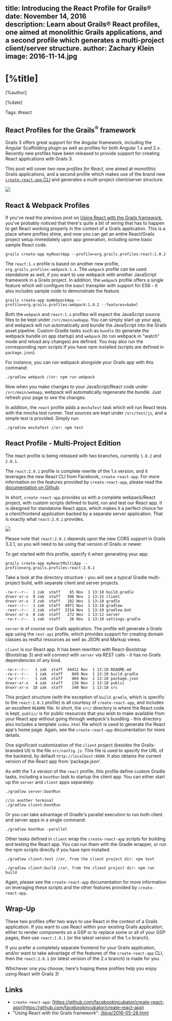 title: Introducing the React Profile for Grails®
date: November 14, 2016  
description: Learn about Grails® React profiles, one aimed at monolithic Grails applications, and a second profile which generates a multi-project client/server structure.
author: Zachary Klein
image: 2016-11-14.jpg   
---

# [%title]

[%author]

[%date] 

Tags: #react

## React Profiles for the Grails<sup>&reg;</sup> framework

Grails 3 offers great support for the Angular framework, including the Angular Scaffolding plugin as well as profiles for both Angular 1.x and 2.x. Recently new profiles have been released to provide support for creating React applications with Grails 3.

This post will cover *two new profiles for React*, one aimed at monolithic Grails applications, and a second profile which makes use of the brand new [`create-react-app` CLI](https://github.com/facebookincubator/create-react-app) and generates a multi-project client/server structure.

![](2016-11-14-img01.png)

## React & Webpack Profiles

If you've read the previous post on [Using React with the Grails framework](/blog/2016-05-28.html), you've probably noticed that there's quite a bit of wiring that has to happen to get React working properly in the context of a Grails application. This is a place where profiles shine, and now you can get an entire React/Grails project setup immediately upon app generation, including some basic sample React code.

    grails create-app myReactApp --profile=org.grails.profiles:react:1.0.2

The `react:1.x` profile is based on another new profile, `org.grails.profiles:webpack:1.x`.  The `webpack` profile can be used standalone as well, if you want to use webpack with another JavaScript framework in a Grails project. In addition, the `webpack` profile offers a single feature which will configure the `babel` transpiler with support for ES6 - it also includes sample code to demonstrate the feature.

    grails create-app myWebpackApp --profile=org.grails.profiles:webpack:1.0.2 --features=babel

Both the `webpack` and `react:1.x` profiles will expect the JavaScript source files to be kept under `/src/main/webapp`. You can simply start up your app, and webpack will run automatically and bundle the JavaScript into the Grails asset pipeline.  Custom Gradle tasks such as `bundle` (to generate the webpack bundle on app startup) and `webpack` (to run webpack in "watch" mode and reload any changes) are defined. You may also run the corresponding npm scripts if you have npm installed (scripts are defined in `package.json`).

For instance, you can run webpack alongside your Grails app with this command:

    ./gradlew webpack //or: npm run webpack

Now when you make changes to your JavaScript/React code under `/src/main/webapp`, webpack will automatically regenerate the bundle. Just refresh your page to see the changes.

In addition, the `react` profile adds a `mochaTest` task which will run React tests with the mocha test runner. Test sources are kept under `/src/test/js`, and a simple test is provided. Simply run:

    ./gradlew mochaTest //or: npm test


## React Profile - Multi-Project Edition

The react profile is being released with two branches, currently `1.0.2` and `2.0.1`. 

The `react:2.0.1` profile is complete rewrite of the 1.x version, and it leverages the new React CLI from Facebook, `create-react-app`. For more information on the features provided by `create-react-app`, please read the [documentation on Github](https://github.com/facebookincubator/create-react-app). 

In short, `create-react-app` provides us with a complete webpack/React project, with custom scripts defined to build, run and test our React app. It is designed for standalone React apps, which makes it a perfect choice for a client/frontend application backed by a separate server application. That is exactly what `react:2.0.1` provides.

![](2016-11-14-img02.png)

Please note that `react:2.0.1` depends upon the new CORS support in Grails 3.2.1, so you will need to be using that version of Grails or newer.

To get started with this profile, specify it when generating your app:

    grails create-app myReactMultiApp --profile=org.grails.profiles:react:2.0.1

Take a look at the directory structure - you will see a typical Gradle multi-project build, with separate client and server projects.

    -rw-r--r--  1 zak  staff    65 Nov  1 13:10 build.gradle
    drwxr-xr-x  9 zak  staff   306 Nov  1 13:15 client
    drwxr-xr-x  3 zak  staff   102 Nov  1 13:10 gradle
    -rwxr--r--  1 zak  staff  4971 Nov  1 13:10 gradlew
    -rwxr--r--  1 zak  staff  2314 Nov  1 13:10 gradlew.bat
    drwxr-xr-x  8 zak  staff   272 Nov  1 13:12 server
    -rw-r--r--  1 zak  staff    26 Nov  1 13:10 settings.gradle

`server` is of course our Grails application. The profile will generate a Grails app using the `rest-api` profile, which provides support for creating domain classes as restful resources as well as JSON and Markup views.

`client` is our React app. It has been rewritten with React-Bootstrap (Bootstrap 3) and will connect with `server` via REST calls - it has no Grails dependencies of any kind.

    -rw-r--r--   1 zak  staff  44412 Nov  1 13:10 README.md
    -rw-r--r--   1 zak  staff    669 Nov  1 13:10 build.gradle
    -rw-r--r--   1 zak  staff    404 Nov  1 13:10 package.json
    drwxr-xr-x   4 zak  staff    136 Nov  1 13:10 public
    drwxr-xr-x  10 zak  staff    340 Nov  1 13:10 src

This project structure (with the exception of `build.gradle`, which is specific to the `react:2.0.1` profile) is all courtesy of `create-react-app`, and includes an excellent `README` file. In short, the `src/` directory is where the React code is kept, `public/` is for public resources that you wish to make available from your React app without going through webpack's bundling - this directory also includes a template `index.html` file which is used to generate the React app's home page.  Again, see the `create-react-app` documentation for more details.

One significant customization of the `client` project (besides the Grails-branded UI) is the file `src/config.js`. This file is used to specify the URL of the backend, by default `http://localhost:8080`. It also obtains the current version of the React app from 'package.json'.

As with the 1.x version of the `react` profile, this profile define custom Gradle tasks, including a `bootRun` task to startup the client app. You can either start up the `server` and `client` apps separately:

    ./gradlew server:bootRun

    //in another terminal
    ./gradlew client:bootRun

Or you can take advantage of Gradle's parallel execution to run both client and server apps in a single command:

    ./gradlew bootRun -parallel

Other tasks defined in `client` wrap the `create-react-app` scripts for building and testing the React app. You can run them with the Gradle wrapper, or run the npm scripts directly if you have npm installed.

    ./gradlew client:test //or, from the client project dir: npm test

    ./gradlew client:build //or, from the client project dir: npm run build

Again, please see the `create-react-app` documentation for more information on leveraging these scripts and the other features provided by `create-react-app`.

## Wrap-Up

These two profiles offer two ways to use React in the context of a Grails application. If you want to use React within your existing Grails application, either to render components on a GSP or to replace some or all of your GSP pages, then use `react:1.0.1` (or the latest version of the 1.x branch).

If you prefer a completely separate frontend for your Grails application, and/or want to take advantage of the features of the `create-react-app` CLI, then the `react:2.0.1` (or latest version of the 2.x branch) is made for you.

Whichever one you choose, here's hoping these profiles help you enjoy using React with Grails 3!

## Links

 - `create-react-app`: [https://github.com/facebookincubator/create-react-app](https://github.com/facebookincubator/create-react-app)
 - "Using React with the Grails framework": [/blog/2016-05-28.html](/blog/2016-05-28.html)
